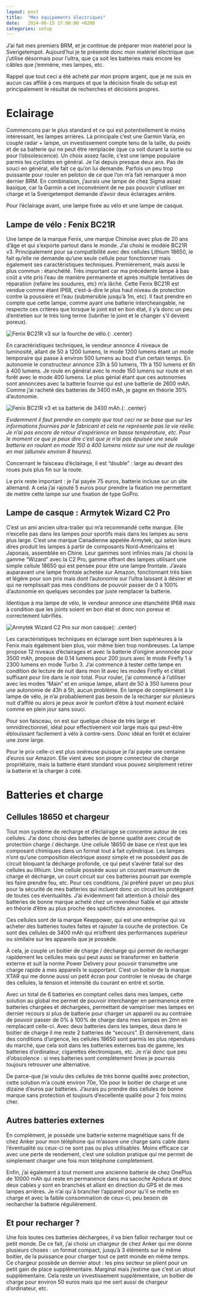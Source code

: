 ```yaml
---
layout: post
title:  "Mes équipements électriques"
date:   2024-06-15 17:00:00 +0200
categories: setup
---
```


J’ai fait mes premiers BRM, et je continue de préparer mon matériel pour la Sverigetempot. Aujourd’hui je te présente donc mon matériel électrique que j’utilise désormais pour l’ultra, que ça soit les batteries mais encore les câbles que j’emmène, mes lampes, etc.

Rappel que tout ceci a été acheté par mon propre argent, que je ne suis en aucun cas affilié à ces marques et que la décision finale du setup est principalement le résultat de recherches et  décisions propres.

# Eclairage

Commencons par le plus standard et ce qui est potentiellement le moins intéressant, les lampes arrières. La principale c’est une Garmin Varia, en couple radar + lampe, un investissement compte tenu de la taille, du poids et de sa batterie qui ne peut être remplacée (que ca soit durant la sortie ou pour l’obsolescence). Un choix assez facile, c’est une lampe populaire parmis les cyclistes en général. Je l’ai depuis presque deux ans. Pas de souci en général, elle fait ce qu’on lui demande. Parfois un peu trop puissante pour rouler en peloton de ce que l’on m’a fait remarquer à mon dernier BRM. En combinaison, j’aurais une lampe de chez Sigma assez basique, car la Garmin a cet inconvénient de ne pas pouvoir s’utiliser en charge et la Sverigetempot demande d’avoir deux éclairages arrière.

Pour l’éclairage avant, une lampe fixée au vélo et une lampe de casque. 

## Lampe de vélo : Fenix BC21R

Une lampe de la marque Fenix, une marque Chinoise avec plus de 20 ans d’âge et qui s’exporte partout dans le monde. J’ai choisi le modèle BC21R v3. Principalement pour sa compatibilité avec des cellules Lithium 18650, le fait qu’elle ne demande qu’une seule cellule pour fonctionner mais également ses caractéristiques techniques. Premièrement, mais aussi le plus commun : étanchéité. Très important car ma précédente lampe à bas coût a vite pris l’eau de manière permanente et après multiple tentatives de réparation (refaire les soudures, etc) m’a lâché. Cette Fenix BC21R est vendue comme étant IP68, c’est-à-dire le plus haut niveau de protection contre la poussière et l’eau (submersible jusqu’à 1m, etc). Il faut prendre en compte que cette lampe, comme ayant une batterie intercheangable, ne respecte ces critères que lorsque le joint est en bon état, il y’a donc un peu d’entretien sur le très long terme (lubrifier le joint et le changer s’il devient poreux).

![Fenix BC21R v3 sur la fourche de vélo.](/assets/images/2024-06-15-mon-setup-elec/IMG_1669.jpg){: .center}

En caractéristiques techniques, le vendeur annonce 4 niveaux de luminosité, allant de 50 à 1200 lumens, le mode 1200 lumens étant un mode temporaire qui passe à environ 500 lumens au bout d’un certain temps. En autonomie le constructeur annonce 33h à 50 lumens, 11h à 150 lumens et 6h à 400 lumens. Je roule en général avec le mode 150 lumens sur route et en forêt avec le mode 400 lumens.  Le plus génial étant que ces autonomies sont annoncées avec la batterie fournie qui est une batterie de 2600 mAh. Comme j’ai racheté des batteries de 3400 mAh, je gagne en théorie 30% d’autonomie. 

![Fenix BC21R v3 et sa batterie de 3400 mAh.](/assets/images/2024-06-15-mon-setup-elec/IMG_1672.jpg){: .center}

*Evidemment il faut prendre en compte que tout ceci ne se base que sur les informations fournies par le fabricant et cela ne représente pas la vie réelle. Je n’ai pas encore de retour d’expérience en basse température, etc. Pour le moment ce que je peux dire c’est que je n’ai pas épuisée une seule batterie en roulant en mode 150 à 400 lumens mixte sur une nuit de roulage en mai (allumée environ 8 heures).*

Concernant le faisceau d’éclairage, il est “double” : large au devant des roues puis plus fin sur la route.

Le prix reste important : je l’ai payée 75 euros, batterie incluse sur un site allemand. A cela j’ai rajouté 5 euros pour prendre la fixation me permettant de mettre cette lampe sur une fixation de type GoPro.

## Lampe de casque : Armytek Wizard C2 Pro

C’est un ami ancien ultra-trailer qui m’a recommandé cette marque. Elle n’excelle pas dans les lampes pour sportifs mais dans les lampes au sens plus large. C’est une marque Canadienne appelée Armytek, qui selon leurs dires produit les lampes à partir de composants Nord-Américains et Japonais, assemblée en Chine. Leur gammes sont infinies mais j’ai choisi la gamme “Wizard” avec la C2 Pro, gamme offrant des lampes utilisant une simple cellule 18650 qui est pensée pour être une lampe frontale. J’avais auparavant une lampe frontale achetée sur Amazon, fonctionnant très bien et légère pour son prix mais dont l’autonomie sur l’ultra laissant à désirer et qui ne remplissait pas mes conditions de pouvoir passer de 0 à 100% d’autonomie en quelques secondes par juste remplacer la batterie.

Identique à ma lampe de vélo, le vendeur annonce une étanchéité IP68 mais à condition que les joints soient en bon état et donc non poreux et correctement lubrifiés.

![Armytek Wizard C2 Pro sur mon casque](/assets/images/2024-06-15-mon-setup-elec/IMG_1674.jpg){: .center}

Les caractéristiques techniques en éclairage sont bien supérieures à la Fenix mais également bien plus, voir même bien trop nombreuses. La lampe propose 12 niveaux d’éclairages et avec la batterie d’origine annoncée pour 3500 mAh, propose de 0.14 lumens pour 200 jours avec le mode Firefly 1 à 2300 lumens en mode Turbo 3. J’ai commencé à tester cette lampe en condition de lecture de nuit dans mon lit avec les modes Firefly et c’était suffisant pour lire dans le noir total. Pour rouler, j’ai commencé à l’utiliser avec les modes “Main” et en unique lampe, allant de 50 à 350 lumens pour une autonomie de 43h à 5h, aucun problème. En lampe de complément à la lampe de vélo, je n’ai probablement pas besoin de la recharger sur plusieurs nuit d’affilé ou alors je peux avoir le confort d’être à tout moment éclairé comme en plein jour sans souci.

Pour son faisceau, on est sur quelque chose de très large et omnidirectionnel, idéal pour effectivement voir large mais qui peut-être éblouissant facilement à vélo à contre-sens. Donc idéal en forêt et éclairer une zone large.

Pour le prix celle-ci est plus onéreuse puisque je l’ai payée une centaine d’euros sur Amazon. Elle vient avec son propre connecteur de charge propriétaire, mais la batterie étant standard vous pouvez simplement retirer la batterie et la charger à coté.

# Batteries et charge

## Cellules 18650 et chargeur

Tout mon système de recharge et d’éclairage se concentre autour de ces cellules. J’ai donc choisi des batteries de bonne qualité avec circuit de protection charge / décharge. Une cellule 18650 de base ce n’est que les composant chimiques dans un format tout à fait cylindrique. Les lampes n’ont qu’une composition électrique assez simple et ne possèdent pas de circuit bloquant la décharge profonde, ce qui peut s’avérer fatal sur des cellules au lithium. Une cellule possède aussi un courant maximum de charge et décharge, un court circuit sur ces batteries pourrait par exemple les faire prendre feu, etc. Pour ces conditions, j’ai préféré payer un peu plus pour la sécurité de mes batteries qui incluent donc un circuit les protégeant de toutes ces éventualités. J’ai évidemment fait attention à choisir des batteries de bonne marque acheté chez un revendeur fiable et qui atteste en théorie d’être au plus proche des spécificités annoncées. 

Ces cellules sont de la marque Keeppower, qui est une entreprise qui va acheter des batteries toutes faites et rajouter la couche de protection. Ce sont des cellules de 3400 mAh qui m’offrent des performances supérieur ou similaire sur les appareils que je possède.

À cela, je couple un boitier de charge / décharge qui permet de recharger rapidement les cellules mais qui peut aussi se transformer en batterie externe et suit la norme Power Delivery pour pouvoir transmettre une charge rapide à mes appareils le supportant. C’est un boitier de la marque XTAR qui me donne aussi un petit écran pour controler le niveau de charge des cellules, la tension et intensité du courant en entré et sortie. 

Avec un total de 6 batteries en comptant celles dans mes lampes, cette solution au global me permet de pouvoir interchanger en permanence entre batteries chargées et déchargées, permettant de vampiriser mes lampes en dernier recours si plus de batterie pour charger un appareil ou au contraire de pouvoir passer de 0% à 100% de charge dans mes lampes en 2mn en remplacant celle-ci. Avec deux batteries dans les lampes, deux dans le boitier de charge il me reste 2 batteries de “secours”. Et dernièrement, dans des conditions d’urgence, les cellules 18650 sont parmis les plus répendues du marché, que cela soit dans les batteries externes bas de gamme, les batteries d’ordinateur, cigarettes électroniques, etc. Je n’ai donc que peu d’obscolence : si mes batteries sont complètement finies je pourrais toujours retrouver une alternative.

De parce-que j’ai voulu des cellules de très bonne qualité avec protection, cette solution m’a couté environ 70e, 10e pour le boitier de charge et une dizaine d’euros par batteries. J’aurais pu prendre des cellules de bonne marque sans protection et toujours d’excellente qualité pour 2 fois moins cher.

## Autres batteries externes

En complément, je possède une batterie externe magnétique sans fil de chez Anker pour mon téléphone qui m’assure une charge sans cable dans l’éventualité ou ceux-ci ne sont pas ou plus utilisables. Moins efficace car avec une perte de rendement, c’est une solution pratique qui me permet de simplement charger une fois mon téléphone complètement.

Enfin, j’ai également à tout moment une ancienne batterie de chez OnePlus de 10000 mAh qui reste en permanence dans ma sacoche Apidura et donc deux cables y sont en branchés et allant en direction du GPS et de mes lampes arrières. Je n’ai qu`à brancher l’appareil pour qu’il se mette en charge et avec la faible consommation de ceux-ci, peu besoin de recharcher la batterie régulièrement.

## Et pour recharger ?

Une fois toutes ces batteries déchargées, il va bien falloir recharger tout ce petit monde. De ce fait, j’ai choisi un chargeur de chez Anker qui me donne plusieurs choses : un format compact, jusqu’à 3 éléments sur le même boitier, de la puissance pour charger tout ce petit monde en même temps. Ce chargeur possède un dernier atout : les pins secteur se plient pour un petit gain de place supplémentaire. Marginal mais j’estime que c’est un atout supplémentaire. Cela reste un investissement supplémentaire, un boitier de charge pour environ 50 euros mais qui me sert aussi de chargeur d’ordinateur, etc.